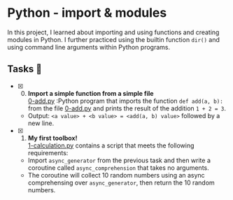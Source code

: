 # Python - import & modules
In this project, I learned about importing and using functions and creating modules in Python. I further practiced using the builtin function `dir()` and using command line arguments within Python programs.

## Tasks 📃
+ [x] 0. **Import a simple function from a simple file**<br/>[0-add.py](0-add.py) :Python program that imports the function `def add(a, b):` from the file [0-add.py](0-add.py) and prints the result of the addition `1 + 2 = 3`.
  + Output: `<a value> + <b value> = <add(a, b) value>` followed by a new line.

+ [x] 1. **My first toolbox!**<br/>[1-calculation.py](1-calculation.py) contains a script that meets the following requirements:
  + Import `async_generator` from the previous task and then write a coroutine called `async_comprehension` that takes no arguments.
  + The coroutine will collect 10 random numbers using an async comprehensing over `async_generator`, then return the 10 random numbers.
